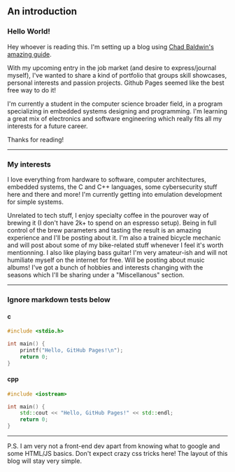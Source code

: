 ## An introduction
### Hello World! 

Hey whoever is reading this. I'm setting up a blog using [Chad Baldwin's amazing guide](https://chadbaldwin.net/2021/03/14/how-to-build-a-sql-blog.html).

With my upcoming entry in the job market (and desire to express/journal myself), I've wanted to share a kind of portfolio that groups skill showcases, personal interests and passion projects. Github Pages seemed like the best free way to do it! 

I'm currently a student in the computer science broader field, in a program specializing in embedded systems designing and programming. I'm learning a great mix of electronics and software engineering which really fits all my interests for a future career.

Thanks for reading!

---
### My interests

I love everything from hardware to software, computer architectures, embedded systems, the C and C++ languages, some cybersecurity stuff here and there and more!
I'm currently getting into emulation development for simple systems.

Unrelated to tech stuff, I enjoy specialty coffee in the pourover way of brewing it (I don't have 2k+ to spend on an espresso setup). Being in full control of the brew parameters and tasting the result is an amazing experience and I'll be posting about it.
I'm also a trained bicycle mechanic and will post about some of my bike-related stuff whenever I feel it's worth mentionning.
I also like playing bass guitar! I'm very amateur-ish and will not humiliate myself on the internet for free. Will be posting about music albums!
I've got a bunch of hobbies and interests changing with the seasons which I'll be sharing under a "Miscellanous" section.

---
### Ignore markdown tests below
#### c
```c
#include <stdio.h>

int main() {
    printf("Hello, GitHub Pages!\n");
    return 0;
}
```
#### cpp
```cpp
#include <iostream>

int main() {
    std::cout << "Hello, GitHub Pages!" << std::endl;
    return 0;
}
```
---

P.S. I am very not a front-end dev apart from knowing what to google and some HTML/JS basics. Don't expect crazy css tricks here! The layout of this blog will stay very simple.
